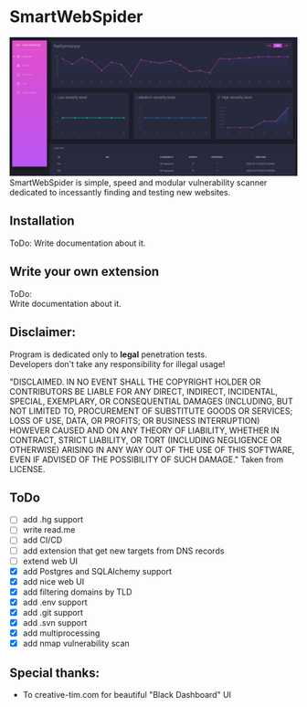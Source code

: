 # SmartWebSpider 
![](other/SmartWebSpider.png)
SmartWebSpider is simple, speed and modular vulnerability scanner dedicated to incessantly finding and testing new websites. 

## Installation
ToDo:
Write documentation about it.

## Write your own extension
ToDo:  
Write documentation about it.

## Disclaimer:
Program is dedicated only to **legal** penetration tests.  
Developers don't take any responsibility for illegal usage!

"DISCLAIMED. IN NO EVENT SHALL THE COPYRIGHT HOLDER OR CONTRIBUTORS BE LIABLE FOR ANY DIRECT, INDIRECT, INCIDENTAL, SPECIAL, EXEMPLARY, OR CONSEQUENTIAL DAMAGES (INCLUDING, BUT NOT LIMITED TO, PROCUREMENT OF SUBSTITUTE GOODS OR SERVICES; LOSS OF USE, DATA, OR PROFITS; OR BUSINESS INTERRUPTION) HOWEVER CAUSED AND ON ANY THEORY OF LIABILITY, WHETHER IN CONTRACT, STRICT LIABILITY, OR TORT (INCLUDING NEGLIGENCE OR OTHERWISE) ARISING IN ANY WAY OUT OF THE USE OF THIS SOFTWARE, EVEN IF ADVISED OF THE POSSIBILITY OF SUCH DAMAGE." Taken from LICENSE.

## ToDo
- [ ] add .hg support
- [ ] write read.me 
- [ ] add CI/CD
- [ ] add extension that get new targets from DNS records  
- [ ] extend web UI
- [X] add Postgres and SQLAlchemy support  
- [X] add nice web UI
- [X] add filtering domains by TLD 
- [X] add .env support
- [X] add .git support
- [X] add .svn support
- [X] add multiprocessing
- [X] add nmap vulnerability scan

## Special thanks:
- To creative-tim.com for beautiful "Black Dashboard" UI 